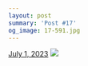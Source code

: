 ```yaml
---
layout: post
summary: 'Post #17'
og_image: 17-591.jpg
---
```


<p>
  <time>
    <a href="/17">July 1, 2023</a>
  </time>
  <a href="/17">
    <img src="{{ site.assets_url }}/17-296.jpg" srcset="{{ site.assets_url }}/17-148.jpg 148w, {{ site.assets_url }}/17-296.jpg 296w, {{ site.assets_url }}/17-444.jpg 444w, {{ site.assets_url }}/17-591.jpg 591w" sizes="(min-width: 700px) 50vw, calc(100vw - 2rem)" />
  </a>
</p>
